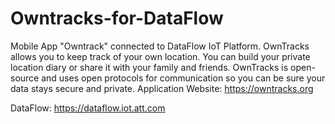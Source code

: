 # Owntracks-for-DataFlow
Mobile App "Owntrack" connected to DataFlow IoT Platform. 
OwnTracks allows you to keep track of your own location. You can build your private location diary or share it with your 
family and friends. OwnTracks is open-source and uses open protocols for communication so you can be sure your data stays secure and private.
Application Website: https://owntracks.org

DataFlow: https://dataflow.iot.att.com
